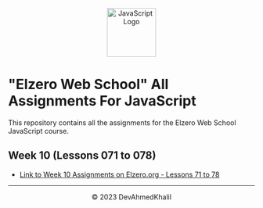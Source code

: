 <div align="center">
  <img src="https://upload.wikimedia.org/wikipedia/commons/6/6a/JavaScript-logo.png" alt="JavaScript Logo" width="100" height="100">
</div>

# "Elzero Web School" All Assignments For JavaScript

This repository contains all the assignments for the Elzero Web School JavaScript course.

## Week 10 (Lessons 071 to 078)

- [Link to Week 10 Assignments on Elzero.org - Lessons 71 to 78](https://elzero.org/javascript-bootcamp-assignments-lesson-from-071-to-078/)
  
---
<div align="center">
  &copy; 2023 DevAhmedKhalil
</div>
